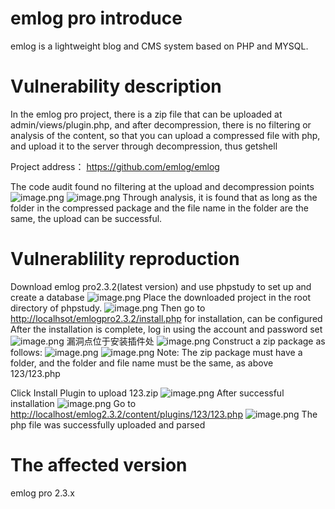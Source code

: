 # emlog pro introduce
emlog is a lightweight blog and CMS system based on PHP and MYSQL.

# Vulnerability description
In the emlog pro project, there is a zip file that can be uploaded at admin/views/plugin.php, and after decompression, there is no filtering or analysis of the content, so that you can upload a compressed file with php, and upload it to the server through decompression, thus getshell

Project address：
https://github.com/emlog/emlog

The code audit found no filtering at the upload and decompression points
![image.png](https://cdn.nlark.com/yuque/0/2024/png/32816347/1713938621102-b1728996-e9dc-446e-bb3c-a08c6e8e5f5a.png#averageHue=%232c2c2b&clientId=ufc81e642-144e-4&from=paste&height=919&id=u658c90b4&originHeight=919&originWidth=1333&originalType=binary&ratio=1&rotation=0&showTitle=false&size=102009&status=done&style=none&taskId=u90478fda-9536-47e6-9092-3bb207ac529&title=&width=1333)
![image.png](https://cdn.nlark.com/yuque/0/2024/png/32816347/1713938661011-6d3409fe-7bfc-4386-a9ab-8510942e5843.png#averageHue=%232d2c2b&clientId=ufc81e642-144e-4&from=paste&height=867&id=u2bdc3fc1&originHeight=867&originWidth=1287&originalType=binary&ratio=1&rotation=0&showTitle=false&size=99297&status=done&style=none&taskId=uc043ff44-1ee2-4bad-873b-ea9e627144e&title=&width=1287)
Through analysis, it is found that as long as the folder in the compressed package and the file name in the folder are the same, the upload can be successful.

# Vulnerablility reproduction
Download emlog pro2.3.2(latest version) and use phpstudy to set up and create a database
![image.png](https://cdn.nlark.com/yuque/0/2024/png/32816347/1713939807119-b2a92bec-eec2-4db7-b766-042d8bb1da06.png#averageHue=%23ebd3af&clientId=ufc81e642-144e-4&from=paste&height=630&id=u8ab75e6a&originHeight=630&originWidth=800&originalType=binary&ratio=1&rotation=0&showTitle=false&size=45616&status=done&style=none&taskId=u0994928a-9fb7-46ae-9bf8-de9afd41ce2&title=&width=800)
Place the downloaded project in the root directory of phpstudy.
![image.png](https://cdn.nlark.com/yuque/0/2024/png/32816347/1713940487670-70fd96ed-1449-4c50-bfb1-b4d9412cb20a.png#averageHue=%23fcfbfa&clientId=ufc81e642-144e-4&from=paste&height=542&id=u780683c6&originHeight=542&originWidth=893&originalType=binary&ratio=1&rotation=0&showTitle=false&size=44331&status=done&style=none&taskId=u6531a163-21af-465d-bf65-2bec5bc7f17&title=&width=893)
Then go to [http://localhsot/emlogpro2.3.2/install.php](http://localhsot/emlogpro2.3.2/install.php) for installation, can be configured
After the installation is complete, log in using the account and password set
![image.png](https://cdn.nlark.com/yuque/0/2024/png/32816347/1713939868419-b3c68902-af4a-4a29-af21-49863542d89d.png#averageHue=%2373cead&clientId=ufc81e642-144e-4&from=paste&height=853&id=uf184b412&originHeight=853&originWidth=1916&originalType=binary&ratio=1&rotation=0&showTitle=false&size=84040&status=done&style=none&taskId=uf2bcd57b-13ea-49dd-8a5a-f55530ff9c0&title=&width=1916)
漏洞点位于安装插件处
![image.png](https://cdn.nlark.com/yuque/0/2024/png/32816347/1713939907499-69bc8077-1259-4ce5-9f06-42943fca7ace.png#averageHue=%2372cdb0&clientId=ufc81e642-144e-4&from=paste&height=874&id=u1d5bda77&originHeight=874&originWidth=1920&originalType=binary&ratio=1&rotation=0&showTitle=false&size=85717&status=done&style=none&taskId=u2d4f4d4e-2009-43db-8f68-3e8fab5a9d4&title=&width=1920)
Construct a zip package as follows:
![image.png](https://cdn.nlark.com/yuque/0/2024/png/32816347/1713939966124-c4db9acf-a91e-4f0d-9bca-ddab29306bd2.png#averageHue=%23f3f1f0&clientId=ufc81e642-144e-4&from=paste&height=239&id=u7105ba5a&originHeight=239&originWidth=462&originalType=binary&ratio=1&rotation=0&showTitle=false&size=14622&status=done&style=none&taskId=u8365683a-c6e6-41da-b882-e11cd7f263f&title=&width=462)
![image.png](https://cdn.nlark.com/yuque/0/2024/png/32816347/1713940270883-5583b130-c961-4335-abc1-97c618c397f5.png#averageHue=%23685f43&clientId=ufc81e642-144e-4&from=paste&height=207&id=ua6ef690e&originHeight=207&originWidth=566&originalType=binary&ratio=1&rotation=0&showTitle=false&size=4076&status=done&style=none&taskId=uab9da6b8-efb1-4764-b696-7554f4a44dc&title=&width=566)
Note: The zip package must have a folder, and the folder and file name must be the same, as above 123/123.php

Click Install Plugin to upload 123.zip
![image.png](https://cdn.nlark.com/yuque/0/2024/png/32816347/1713940144176-da5ecb58-5a9b-4dee-8644-d3373ce58c97.png#averageHue=%2391845d&clientId=ufc81e642-144e-4&from=paste&height=519&id=u8ae9946f&originHeight=519&originWidth=1387&originalType=binary&ratio=1&rotation=0&showTitle=false&size=51153&status=done&style=none&taskId=u6168402b-df43-4189-aa95-c2d62f7880a&title=&width=1387)
After successful installation
![image.png](https://cdn.nlark.com/yuque/0/2024/png/32816347/1713940162956-1493d8aa-d800-4b8d-8ad7-123af9464250.png#averageHue=%23c8f0e0&clientId=ufc81e642-144e-4&from=paste&height=673&id=u68898d94&originHeight=673&originWidth=1710&originalType=binary&ratio=1&rotation=0&showTitle=false&size=67375&status=done&style=none&taskId=ud74ef001-907d-4e6f-86ec-c677deb0904&title=&width=1710)
Go to [http://localhost/emlog2.3.2/content/plugins/123/123.php](http://localhost/emlog2.3.2/content/plugins/123/123.php)
![image.png](https://cdn.nlark.com/yuque/0/2024/png/32816347/1713940228915-a49d364c-ffeb-41eb-8591-ce2e6e39cea6.png#averageHue=%23b8976a&clientId=ufc81e642-144e-4&from=paste&height=924&id=ua0108849&originHeight=924&originWidth=1522&originalType=binary&ratio=1&rotation=0&showTitle=false&size=187006&status=done&style=none&taskId=u5413570c-456d-4835-ac2a-a37baf32010&title=&width=1522)
The php file was successfully uploaded and parsed

# The affected version
emlog pro 2.3.x

